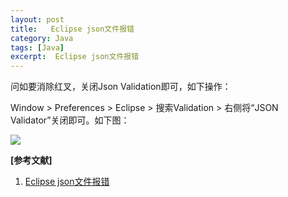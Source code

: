 ```yaml
---
layout: post
title:   Eclipse json文件报错 
category: Java
tags: [Java]
excerpt:  Eclipse json文件报错
---
```


问如要消除红叉，关闭Json Validation即可，如下操作：

Window > Preferences > Eclipse > 搜索Validation > 右侧将“JSON Validator”关闭即可。如下图：

![](http://www.nangongyibin..com/assets/images/Java/16.png)

**[参考文献]**

1. [Eclipse json文件报错](https://blog.csdn.net/IT_Ethan_Zhou/article/details/79162737 "Eclipse json文件报错")




